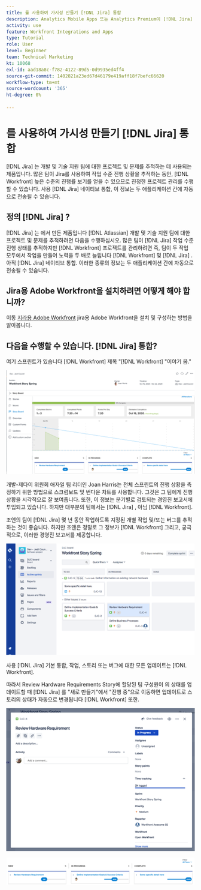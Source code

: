 ```yaml
---
title: 를 사용하여 가시성 만들기 [!DNL Jira] 통합
description: Analytics Mobile Apps 또는 Analytics Premium이 [!DNL Jira] 통합을 통해 팀이 수행하는 작업을 파악할 수 있습니다.
activity: use
feature: Workfront Integrations and Apps
type: Tutorial
role: User
level: Beginner
team: Technical Marketing
kt: 10068
exl-id: aad18a8c-f782-4122-89d5-0d9935ed4ff4
source-git-commit: 1402821a23ed67d46179e419aff18f7befc66620
workflow-type: tm+mt
source-wordcount: '365'
ht-degree: 0%

---
```


# 를 사용하여 가시성 만들기 [!DNL Jira] 통합

[!DNL Jira]  는 개발 및 기술 지원 팀에 대한 프로젝트 및 문제를 추적하는 데 사용되는 제품입니다. 많은 팀이 Jira를 사용하여 작업 수준 진행 상황을 추적하는 동안, [!DNL Workfront] 높은 수준의 진행률 보기를 얻을 수 있으므로 진정한 프로젝트 관리를 수행할 수 있습니다. 사용 [!DNL Jira]  네이티브 통합, 이 정보는 두 애플리케이션 간에 자동으로 전송될 수 있습니다.

## 정의 [!DNL Jira] ?

[!DNL Jira]  는 에서 만든 제품입니다 [!DNL Atlassian] 개발 및 기술 지원 팀에 대한 프로젝트 및 문제를 추적하려면 다음을 수행하십시오. 많은 팀이 [!DNL Jira]  작업 수준 진행 상태를 추적하지만 [!DNL Workfront] 프로젝트를 관리하려면 즉, 팀이 두 작업 모두에서 작업을 만들어 노력을 두 배로 늘립니다 [!DNL Workfront] 및 [!DNL Jira] . 아직 [!DNL Jira]  네이티브 통합. 이러한 종류의 정보는 두 애플리케이션 간에 자동으로 전송될 수 있습니다.

## Jira용 Adobe Workfront을 설치하려면 어떻게 해야 합니까?

이동 [지라용 Adobe Workfront](https://experienceleague.adobe.com/docs/workfront/using/adobe-workfront-integrations/workfront-for-jira/workfront-for-jira.html?lang=en) jira용 Adobe Workfront을 설치 및 구성하는 방법을 알아봅니다.

## 다음을 수행할 수 있습니다. [!DNL Jira]  통합?

여기 스프린트가 있습니다 [!DNL Workfront] 제목 &quot;[!DNL Workfront] &quot;이야기 봄.&quot;

![스토리보드 태넘다운 차트](assets/Jira01.png)

개발-제다이 위원회 애자일 팀 리더인 Joan Harris는 전체 스프린트의 진행 상황을 측정하기 위한 방법으로 스크럼보드 및 번다운 차트를 사용합니다. 그것은 그 팀에게 진행 상황을 시각적으로 잘 보여줍니다. 또한, 이 정보는 분기별로 검토되는 경영진 보고서에 투입되고 있습니다. 하지만 대부분의 팀에서는 [!DNL Jira] , 아님 [!DNL Workfront].

조앤의 팀이 [!DNL Jira]  몇 년 동안 작업하도록 지정된 개별 작업 및/또는 버그를 추적하는 것이 좋습니다. 하지만 조앤은 정말로 그 정보가 [!DNL Workfront] 그리고, 궁극적으로, 이러한 경영진 보고서를 제공합니다.

![지라 스토리보드](assets/Jira02.png)

사용 [!DNL Jira]  기본 통합, 작업, 스토리 또는 버그에 대한 모든 업데이트는 [!DNL Workfront].

따라서 Review Hardware Requirements Story에 할당된 팀 구성원이 의 상태를 업데이트할 때 [!DNL Jira] 를 &quot;새로 만들기&quot;에서 &quot;진행 중&quot;으로 이동하면 업데이트로 스토리의 상태가 자동으로 변경됩니다 [!DNL Workfront] 또한.

![Jira 상태 페이지](assets/Jira03.png)

![상태 열](assets/Jira04.png)
